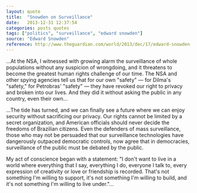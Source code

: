 ```yaml
---
layout: quote
title:  "Snowden on Surveillance"
date:   2013-12-31 12:37:54
categories: posts quotes
tags: ["politics", "surveillance", "edward snowden"]
source: "Edward Snowden"
reference: http://www.theguardian.com/world/2013/dec/17/edward-snowden-letter-brazilian-people
---
```


...At the NSA, I witnessed with growing alarm the surveillance of whole populations without any suspicion of wrongdoing, and it threatens to become the greatest human rights challenge of our time. The NSA and other spying agencies tell us that for our own "safety" — for Dilma's "safety," for Petrobras' "safety" — they have revoked our right to privacy and broken into our lives. And they did it without asking the public in any country, even their own...

...The tide has turned, and we can finally see a future where we can enjoy security without sacrificing our privacy. Our rights cannot be limited by a secret organization, and American officials should never decide the freedoms of Brazilian citizens. Even the defenders of mass surveillance, those who may not be persuaded that our surveillance technologies have dangerously outpaced democratic controls, now agree that in democracies, surveillance of the public must be debated by the public.

My act of conscience began with a statement: "I don't want to live in a world where everything that I say, everything I do, everyone I talk to, every expression of creativity or love or friendship is recorded. That's not something I'm willing to support, it's not something I'm willing to build, and it's not something I'm willing to live under."...